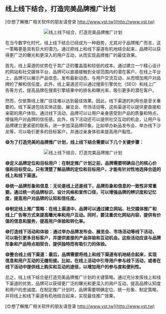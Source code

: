 ## **线上线下结合，打造完美品牌推广计划**

[😍想了解推广相关软件的朋友请登录 http://www.vst.tw](http://www.vst.tw)

 <center><img src="https://vst.tw/MP4/tuiguang/png/2.png" alt="线上线下结合，打造完美品牌推广计划"></center>

在当今数字化时代，线上线下结合已经成为一种趋势，尤其对于品牌推广而言，这一策略更是具有巨大的潜力。通过把线上和线下渠道有机地结合起来，品牌可以获得更广泛的曝光和更深入的用户互动，从而实现品牌推广的最佳效果。

首先，线上渠道的优势在于其广泛的覆盖面和较低的成本。通过建立一个精心设计的网站和社交媒体平台，品牌可以直接接触到全球范围内的潜在客户。在线上平台上，品牌可以展示产品信息、发布最新动态、与用户交流互动，从而增加用户对品牌的了解和信任度。此外，线上渠道还可以通过搜索引擎优化（SEO）和线上广告等方式，提高品牌在搜索引擎结果中的排名和曝光率，吸引更多的潜在客户。

然而，仅依靠线上推广往往难以达到最佳效果。因此，线下渠道的利用也是至关重要的。线下渠道包括实体店面、展览会、市场活动等，这些渠道可以提供更直接和亲密的用户体验。通过线下活动，品牌可以让用户亲身感受到产品的质量和特点，增强用户对品牌的信任感。此外，线下活动还可以提供社交互动的机会，让用户与品牌建立更紧密的联系，进一步加深品牌印象。比如举办新品发布会、举办线下沙龙等，可以吸引更多的目标客户，并通过亲身体验来提高用户黏性。

**😄为了打造完美的品牌推广计划，线上线下结合需要以下几个关键步骤：**

 <center><img src="https://vst.tw/MP4/tuiguang/png/5.png" alt="线上线下结合，打造完美品牌推广计划"></center>

**😄定义品牌定位和目标用户：在制定推广计划之前，品牌需要明确自己的核心价值和目标受众。只有清楚了解品牌的定位和目标用户，才能有针对性地选择合适的线上和线下渠道。**

**😄统一品牌形象和信息：无论是线上还是线下，品牌形象和信息的一致性非常重要。通过统一的品牌标识、设计风格和宣传口径，可以增强品牌的辨识度和记忆度，提高用户对品牌的认知和信任度。**

**😄制定线上推广策略：在线上渠道中，品牌可以通过建立网站、社交媒体推广和线上广告等方式来提高曝光率和用户互动。同时，要注重优化网站内容，提供有价值的信息和服务，提高用户体验和转化率。**

**😄打造线下活动和体验：通过举办品牌发布会、展览会、市场活动等线下活动，可以吸引更多目标客户，并提供直接的产品体验和互动机会。这些活动应该与品牌形象和产品特点相契合，提供独特而有吸引力的体验。**

**😄整合线上线下渠道：最后，品牌需要将线上和线下渠道有机地结合起来，实现信息和用户互动的无缝衔接。比如，在线上活动中引导用户参与线下活动，或者在线下活动中提供线上购买和互动的途径，以增加用户的参与度和便利性。**

总之，线上线下结合是打造完美品牌推广计划的关键策略。通过充分发挥线上和线下渠道的优势，品牌可以获得更广泛的曝光和更深入的用户互动，提高品牌认知度和用户的忠诚度。在制定推广计划时，品牌需要明确定位、统一形象、制定策略，并将线上和线下渠道有机地结合起来，实现最佳推广效果。

[😍想了解推广相关软件的朋友请登录 http://www.vst.tw](http://www.vst.tw)



